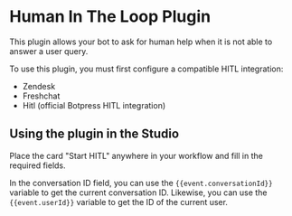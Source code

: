 # Human In The Loop Plugin

This plugin allows your bot to ask for human help when it is not able to answer a user query.

To use this plugin, you must first configure a compatible HITL integration:

- Zendesk
- Freshchat
- Hitl (official Botpress HITL integration)

## Using the plugin in the Studio

Place the card "Start HITL" anywhere in your workflow and fill in the required fields.

In the conversation ID field, you can use the `{{event.conversationId}}` variable to get the current conversation ID.
Likewise, you can use the `{{event.userId}}` variable to get the ID of the current user.
